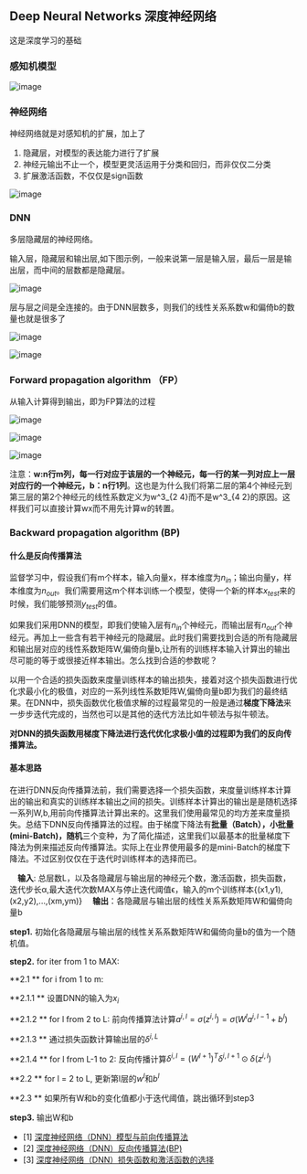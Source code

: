 ## Deep Neural Networks 深度神经网络
这是深度学习的基础

### 感知机模型
![image](https://raw.githubusercontent.com/CPS-zhangX/PhD-Study/master/images/ganzhiji.PNG)

### 神经网络
神经网络就是对感知机的扩展，加上了
1. 隐藏层，对模型的表达能力进行了扩展
2. 神经元输出不止一个，模型更灵活运用于分类和回归，而非仅仅二分类
3. 扩展激活函数，不仅仅是sign函数

![image](https://raw.githubusercontent.com/CPS-zhangX/PhD-Study/master/images/nn1.png)

### DNN
多层隐藏层的神经网络。

输入层，隐藏层和输出层,如下图示例，一般来说第一层是输入层，最后一层是输出层，而中间的层数都是隐藏层。

![image](https://raw.githubusercontent.com/CPS-zhangX/PhD-Study/master/images/dnn.png)

层与层之间是全连接的。由于DNN层数多，则我们的线性关系系数w和偏倚b的数量也就是很多了

![image](https://raw.githubusercontent.com/CPS-zhangX/PhD-Study/master/images/dnn1.png)

![image](https://raw.githubusercontent.com/CPS-zhangX/PhD-Study/master/images/dnn2.png)

### Forward propagation algorithm （FP）
从输入计算得到输出，即为FP算法的过程

![image](https://raw.githubusercontent.com/CPS-zhangX/PhD-Study/master/images/dnn3.png)

![image](https://raw.githubusercontent.com/CPS-zhangX/PhD-Study/master/images/dnn4.PNG)

![image](https://raw.githubusercontent.com/CPS-zhangX/PhD-Study/master/images/DNN5.PNG)

注意：**w:n行m列，每一行对应于该层的一个神经元，每一行的某一列对应上一层对应行的一个神经元，b：n行1列**。这也是为什么我们将第二层的第4个神经元到第三层的第2个神经元的线性系数定义为w^3_{2 4}而不是w^3_{4 2}的原因。这样我们可以直接计算wx而不用先计算w的转置。

### Backward propagation algorithm (BP)

#### 什么是反向传播算法
监督学习中，假设我们有m个样本，输入向量x，样本维度为$n_{in}$；输出向量y，样本维度为$n_{out}$。我们需要用这m个样本训练一个模型，使得一个新的样本$x_{test}$来的时候，我们能够预测$y_{test}$的值。

如果我们采用DNN的模型，即我们使输入层有$n_{in}$个神经元，而输出层有$n_{out}$个神经元。再加上一些含有若干神经元的隐藏层。此时我们需要找到合适的所有隐藏层和输出层对应的线性系数矩阵W,偏倚向量b,让所有的训练样本输入计算出的输出尽可能的等于或很接近样本输出。怎么找到合适的参数呢？

以用一个合适的损失函数来度量训练样本的输出损失，接着对这个损失函数进行优化求最小化的极值，对应的一系列线性系数矩阵W,偏倚向量b即为我们的最终结果。在DNN中，损失函数优化极值求解的过程最常见的一般是通过**梯度下降法**来一步步迭代完成的，当然也可以是其他的迭代方法比如牛顿法与拟牛顿法。

**对DNN的损失函数用梯度下降法进行迭代优化求极小值的过程即为我们的反向传播算法。**

#### 基本思路
在进行DNN反向传播算法前，我们需要选择一个损失函数，来度量训练样本计算出的输出和真实的训练样本输出之间的损失。训练样本计算出的输出是是随机选择一系列W,b,用前向传播算法计算出来的。这里我们使用最常见的均方差来度量损失。总结下DNN反向传播算法的过程。由于梯度下降法有**批量（Batch），小批量(mini-Batch)，随机**三个变种，为了简化描述，这里我们以最基本的批量梯度下降法为例来描述反向传播算法。实际上在业界使用最多的是mini-Batch的梯度下降法。不过区别仅仅在于迭代时训练样本的选择而已。

　**输入**: 总层数L，以及各隐藏层与输出层的神经元个数，激活函数，损失函数，迭代步长α,最大迭代次数MAX与停止迭代阈值ϵ，输入的m个训练样本{(x1,y1),(x2,y2),...,(xm,ym)}
　**输出**：各隐藏层与输出层的线性关系系数矩阵W和偏倚向量b
 
 **step1.** 初始化各隐藏层与输出层的线性关系系数矩阵W和偏倚向量b的值为一个随机值。
 
 **step2.** for iter from 1 to MAX:
 
  **2.1     ** for i from 1 to m:
            
  **2.1.1          ** 设置DNN的输入为$x_i$
                   
  **2.1.2          ** for l from 2 to L: 前向传播算法计算$a^{i,l}=\sigma(z^{i,l})=\sigma(W^l a^{i,l-1}+b^l)$

  **2.1.3          ** 通过损失函数计算输出层的$\delta ^{i,L}$
  
  **2.1.4          ** for l from L-1 to 2: 反向传播计算$\delta^{i,l}=(W^{l+1})^T\delta^{i,l+1}\odot \delta(z^{i,l})$

  **2.2     ** for l = 2 to L, 更新第l层的$w^l$和$b^l$
 
  **2.3     ** 如果所有W和b的变化值都小于迭代阈值，跳出循环到step3
 
 **step3.** 输出W和b
 
- [1] [深度神经网络（DNN）模型与前向传播算法](https://www.cnblogs.com/pinard/p/6418668.html)
- [2] [深度神经网络（DNN）反向传播算法(BP)](https://www.cnblogs.com/pinard/p/6422831.html)
- [3] [深度神经网络（DNN）损失函数和激活函数的选择](https://www.cnblogs.com/pinard/p/6437495.html)
